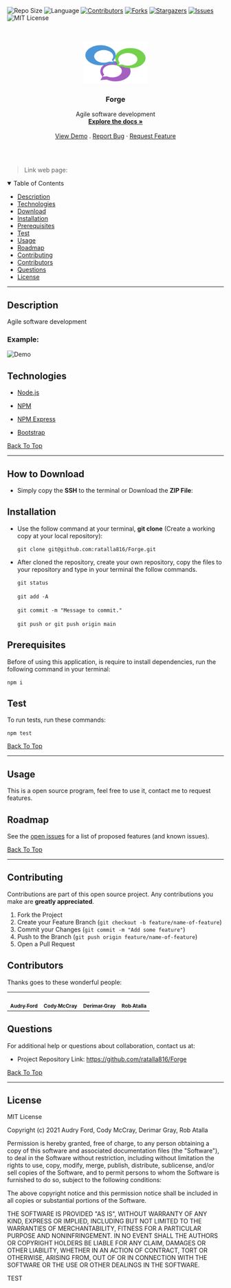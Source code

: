 
![Repo Size][repo-size]
![Language][GitHub-language]
[![Contributors][contributors-shield]][contributors-url]
[![Forks][forks-shield]][forks-url]
[![Stargazers][stars-shield]][stars-url]
[![Issues][issues-shield]][issues-url]
![MIT License][license-shield]

<br />
<p align="center">

<img src="./assets/images/logo.png" alt="Logo" width="150" height="100">

<h3 align="center" id="forge">Forge</h3>

<p align="center">
Agile software development
<br />
<a href="#how-to-download"><strong>Explore the docs »</strong></a>
<br />
<br />
<a href="#example">View Demo</a>
.
<a href="https://github.com/ratalla816/Forge/issues">Report Bug</a>
·
<a href="https://github.com/ratalla816/Forge/issues">Request Feature</a>
</p>
</p>
<br />
<br />

> Link web page: 

<details open="open">
<summary>Table of Contents</summary>
<ul>
<li><a href="#description">Description</a></li>
<li><a href="#technologies">Technologies</a></li>
<li><a href="#how-to-download">Download</a></li>
<li><a href="#installation">Installation</a></li>
<li><a href="#prerequisites">Prerequisites</a></li>
<li><a href="#test">Test</a></li>
<li><a href="#usage">Usage</a></li>
<li><a href="#roadmap">Roadmap</a></li>
<li><a href="#contributing">Contributing</a></li>
<li><a href="#contributors">Contributors</a></li>
<li><a href="#questions">Questions</a></li>
<li><a href="#license">License</a></li>
</ul>
</details>


---
  
## Description

Agile software development


### Example:
  
  ![Demo](./images/demo.gif)


## Technologies

- <p><a href="https://nodejs.org/">Node.js</a></p>
- <p><a href="https://www.npmjs.com/">NPM</a></p>
- <p><a href="https://www.npmjs.com/package/express">NPM Express</a></p>
- <p><a href="https://getbootstrap.com/">Bootstrap</a></p>

[Back To Top](#forge)

---

## How to Download

- Simply copy the **SSH** to the terminal or Download the **ZIP File**:

## Installation

- Use the follow command at your terminal, **git clone** (Create a working copy at your local repository):

  ```
  git clone git@github.com:ratalla816/Forge.git
  ```

- After cloned the repository, create your own repository, copy the files to your repository and type in your terminal the follow commands. 

  ```
  git status

  git add -A

  git commit -m "Message to commit."

  git push or git push origin main
  ```

## Prerequisites

Before of using this application, is require to install dependencies, run the following command in your terminal:

  ```
  npm i
  ```

## Test

To run tests, run these commands:

  ```
  npm test
  ```

[Back To Top](#forge)

---


  ## Usage

  This is a open source program, feel free to use it, contact me to request features.
    

<!-- ROADMAP -->
## Roadmap

See the [open issues](https://github.com/ratalla816/Forge/issues) for a list of proposed features (and known issues).

[Back To Top](#forge)

---

<!-- CONTRIBUTORS -->
## Contributing

Contributions are part of this open source project. Any contributions you make are **greatly appreciated**.

1. Fork the Project
2. Create your Feature Branch (`git checkout -b feature/name-of-feature`)
3. Commit your Changes (`git commit -m "Add some feature"`)
4. Push to the Branch (`git push origin feature/name-of-feature`)
5. Open a Pull Request

## Contributors

Thanks goes to these wonderful people:

<!-- CONTRIBUTORS-LIST:START - Do not remove or modify this section -->
<table>
  <tr>
    <td align="center"><a href="https://github.com/audryf"><img src="" width="100px;" alt=""/><br /><sub><b>Audry Ford</b></sub></a><br /></td>
    <td align="center"><a href="https://github.com/"><img src="" width="100px;" alt=""/><br /><sub><b>Cody McCray</b></sub></a><br /></td>
    <td align="center"><a href="https://github.com/Derimarg"><img src="" width="100px;" alt=""/><br /><sub><b>Derimar Gray</b></sub></a><br /></td>
    <td align="center"><a href="https://github.com/ratalla816"><img src="https://avatars.githubusercontent.com" width="100px;" alt=""/><br /><sub><b>Rob Atalla</b></sub></a><br /></td>
  </tr>
</table>

<!-- CONTRIBUTORS-LIST:END -->

## Questions

For additional help or questions about collaboration, contact us at: 
- Project Repository Link: https://github.com/ratalla816/Forge

[Back To Top](#forge)

---


## License

MIT License

Copyright (c) 2021 Audry Ford, Cody McCray, Derimar Gray, Rob Atalla

Permission is hereby granted, free of charge, to any person obtaining a copy
of this software and associated documentation files (the "Software"), to deal
in the Software without restriction, including without limitation the rights
to use, copy, modify, merge, publish, distribute, sublicense, and/or sell
copies of the Software, and to permit persons to whom the Software is
furnished to do so, subject to the following conditions:

The above copyright notice and this permission notice shall be included in all
copies or substantial portions of the Software.

THE SOFTWARE IS PROVIDED "AS IS", WITHOUT WARRANTY OF ANY KIND, EXPRESS OR
IMPLIED, INCLUDING BUT NOT LIMITED TO THE WARRANTIES OF MERCHANTABILITY,
FITNESS FOR A PARTICULAR PURPOSE AND NONINFRINGEMENT. IN NO EVENT SHALL THE
AUTHORS OR COPYRIGHT HOLDERS BE LIABLE FOR ANY CLAIM, DAMAGES OR OTHER
LIABILITY, WHETHER IN AN ACTION OF CONTRACT, TORT OR OTHERWISE, ARISING FROM,
OUT OF OR IN CONNECTION WITH THE SOFTWARE OR THE USE OR OTHER DEALINGS IN THE
SOFTWARE.
  

[repo-size]: https://img.shields.io/github/repo-size/ratalla816/Forge?style=for-the-badge
[GitHub-language]: https://img.shields.io/github/languages/top/ratalla816/Forge?color=yellow&style=for-the-badge
[contributors-shield]: https://img.shields.io/github/contributors/ratalla816/Forge.svg?style=for-the-badge
[contributors-url]: https://github.com/ratalla816/Forge/graphs/contributors
[forks-shield]: https://img.shields.io/github/forks/ratalla816/Forge.svg?color=9cf&style=for-the-badge
[forks-url]: https://github.com/ratalla816/Forge/network/members
[stars-shield]: https://img.shields.io/github/stars/ratalla816/Forge.svg?color=blueviolet&style=for-the-badge
[stars-url]: https://github.com/ratalla816/Forge/stargazers
[issues-shield]: https://img.shields.io/github/issues/ratalla816/Forge.svg?style=for-the-badge
[issues-url]: https://github.com/ratalla816/Forge/issues
[license-shield]: https://img.shields.io/static/v1?label=license&message=MIT&color=yellowgreen.svg&style=for-the-badge
  


  TEST